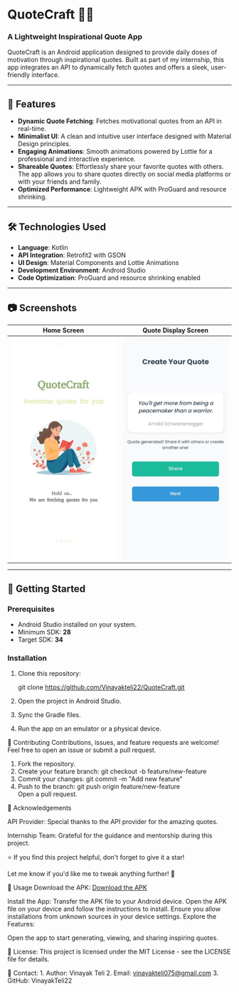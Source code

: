 # QuoteCraft 📜✨  
### A Lightweight Inspirational Quote App  

QuoteCraft is an Android application designed to provide daily doses of motivation through inspirational quotes. Built as part of my internship, this app integrates an API to dynamically fetch quotes and offers a sleek, user-friendly interface.  

---

## 🌟 Features  

- **Dynamic Quote Fetching**: Fetches motivational quotes from an API in real-time.  
- **Minimalist UI**: A clean and intuitive user interface designed with Material Design principles.  
- **Engaging Animations**: Smooth animations powered by Lottie for a professional and interactive experience.  
- **Shareable Quotes**: Effortlessly share your favorite quotes with others. The app allows you to share quotes directly on social media platforms or with your friends and family.  
- **Optimized Performance**: Lightweight APK with ProGuard and resource shrinking.  

---

## 🛠️ Technologies Used  

- **Language**: Kotlin  
- **API Integration**: Retrofit2 with GSON  
- **UI Design**: Material Components and Lottie Animations  
- **Development Environment**: Android Studio  
- **Code Optimization**: ProGuard and resource shrinking enabled  

---

## 📷 Screenshots  

| **Home Screen**            | **Quote Display Screen**      |  
|-----------------------------|-------------------------------|  
| ![Home Screen](https://github.com/Vinayakteli22/QuoteCraft/blob/master/Home.jpg) | ![Quote Screen](https://github.com/Vinayakteli22/QuoteCraft/blob/master/Quote.jpg) |  

---

## 🚀 Getting Started  

### Prerequisites  
- Android Studio installed on your system.  
- Minimum SDK: **28**  
- Target SDK: **34**  

### Installation  
1. Clone this repository:  
    
   git clone https://github.com/Vinayakteli22/QuoteCraft.git
2. Open the project in Android Studio.
3. Sync the Gradle files.
4. Run the app on an emulator or a physical device.

🤝 Contributing
Contributions, issues, and feature requests are welcome! Feel free to open an issue or submit a pull request.

1. Fork the repository.
2. Create your feature branch:
    git checkout -b feature/new-feature  
3. Commit your changes:
   git commit -m "Add new feature"  
4. Push to the branch:
   git push origin feature/new-feature  
Open a pull request.

🙌 Acknowledgements

API Provider: Special thanks to the API provider for the amazing quotes.

Internship Team: Grateful for the guidance and mentorship during this project.


⭐ If you find this project helpful, don't forget to give it a star!

  Let me know if you'd like me to tweak anything further! 🚀



🚀 Usage
Download the APK:
[Download the APK](https://github.com/Vinayakteli22/QuoteCraft/releases/download/QuoteCraft/QuoteCraft.apk)


Install the App:
Transfer the APK file to your Android device.
Open the APK file on your device and follow the instructions to install.
Ensure you allow installations from unknown sources in your device settings.
Explore the Features:

Open the app to start generating, viewing, and sharing inspiring quotes.

📄 License:
    This project is licensed under the MIT License - see the LICENSE file for details.

📧 Contact:
    1. Author: Vinayak Teli
    2. Email: vinayakteli075@gmail.com
    3. GitHub: VinayakTeli22


